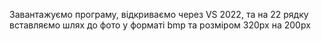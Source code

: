 Завантажуємо програму, відкриваємо через VS 2022, та на 22 рядку вставляємо шлях до фото у форматі bmp та розміром 320px на 200px
